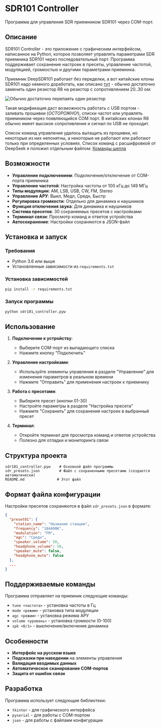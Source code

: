 # SDR101 Controller

Программа для управления SDR приемником SDR101 через COM-порт.

## Описание

SDR101 Controller - это приложение с графическим интерфейсом, написанное на Python, которое позволяет управлять параметрами SDR приемника SDR101 через последовательный порт. Программа поддерживает сохранение настроек в пресеты, управление частотой, модуляцией, громкостью и другими параметрами приемника.

Приемник DeepSDR101 работает без переделки, а вот китайские клоны SDR101 надо немного доработать, как описано [тут](https://swling.ru/2025/05/13/%D0%B4%D0%BE%D1%80%D0%B0%D0%B1%D0%BE%D1%82%D0%BA%D0%B0-deepsdr-101-clone-%D0%B4%D0%BE-%D0%BE%D1%80%D0%B8%D0%B3%D0%B8%D0%BD%D0%B0%D0%BB%D0%B0/) - обычно достаточно заменить один резистор R8 на резистор с сопротивлением 20..30 ом:

![Обычно достаточно перепаять один резистор](https://raw.githubusercontent.com/CheshirCa/SDR101_Controller/refs/heads/main/SDR101_Clone_Modify.jpg)

Такая модификация даст возможность работать с USB портом - заливать прошивки (_ОСТОРОЖНО!_), списки частот или управлять приемником через появляющийся COM порт. В китайских клонах R8 обычно имеет высокое сопротивление и сигнал по USB не проходит.

Список команд управления удалось вытащить из прошивки, но некоторые из них непонятны, а некоторые не работают или работают только при определенных условиях. Список команд с расшифровкой от DeepSeek я положил отдельным файлом: [Команды шелла](https://raw.githubusercontent.com/CheshirCa/SDR101_Controller/refs/heads/main/Terminal_Commands.txt)

## Возможности

- **Управление подключением**: Подключение/отключение от COM-порта приемника
- **Управление частотой**: Настройка частоты от 100 кГц до 149 МГц
- **Типы модуляции**: AM, LSB, USB, CW, FM, Stereo
- **Управление АРУ**: Выкл, Медл, Средн, Быстр
- **Регулировка громкости**: Отдельно для динамика и наушников
- **Функция отключения звука**: Для динамика и наушников
- **Система пресетов**: 30 сохраняемых пресетов с настройками
- **Терминал связи**: Просмотр команд и ответов устройства
- **Автосохранение**: Настройки сохраняются в JSON-файл

## Установка и запуск

### Требования

- Python 3.6 или выше
- Установленные зависимости из `requirements.txt`

### Установка зависимостей

```bash
pip install -r requirements.txt
```

### Запуск программы

```bash
python sdr101_controller.pyw
```

## Использование

1. **Подключение к устройству**:
   - Выберите COM-порт из выпадающего списка
   - Нажмите кнопку "Подключить"

2. **Управление настройками**:
   - Используйте элементы управления в разделе "Управление" для изменения параметров в реальном времени
   - Нажмите "Отправить" для применения настроек к приемнику

3. **Работа с пресетами**:
   - Выберите пресет (кнопки 01-30)
   - Настройте параметры в разделе "Настройка пресета"
   - Нажмите "Сохранить" для сохранения настроек в выбранный пресет

4. **Терминал**:
   - Откройте терминал для просмотра команд и ответов устройства
   - Полезно для отладки и мониторинга связи

## Структура проекта

```
sdr101_controller.pyw    # Основной файл программы
sdr_presets.json         # Файл с сохраненными пресетами (создается автоматически)
README.md               # Этот файл
```

## Формат файла конфигурации

Настройки пресетов сохраняются в файл `sdr_presets.json` в формате:

```json
{
  "preset01": {
    "station_name": "Название станции",
    "frequency": "104400K",
    "modulation": "FM",
    "agc": "Средн",
    "speaker_volume": 50,
    "headphone_volume": 50,
    "speaker_mute": false,
    "headphone_mute": false
  },
  ...
}
```

## Поддерживаемые команды

Программа отправляет на приемник следующие команды:
- `tune <частота>` - установка частоты в Гц
- `mode <режим>` - установка типа модуляции
- `agc <режим>` - установка режима АРУ
- `volume <уровень>` - установка громкости (0-100)
- `spk <0/1>` - выключение/включение динамика

## Особенности

- **Интерфейс на русском языке**
- **Подсказки при наведении** на элементы управления
- **Валидация вводимых данных**
- **Автоматическое сканирование COM-портов**
- **Защита от ошибок связи**

## Разработка

Программа использует следующие библиотеки:
- `tkinter` - для графического интерфейса
- `pyserial` - для работы с COM-портом
- `json` - для работы с файлами конфигурации

